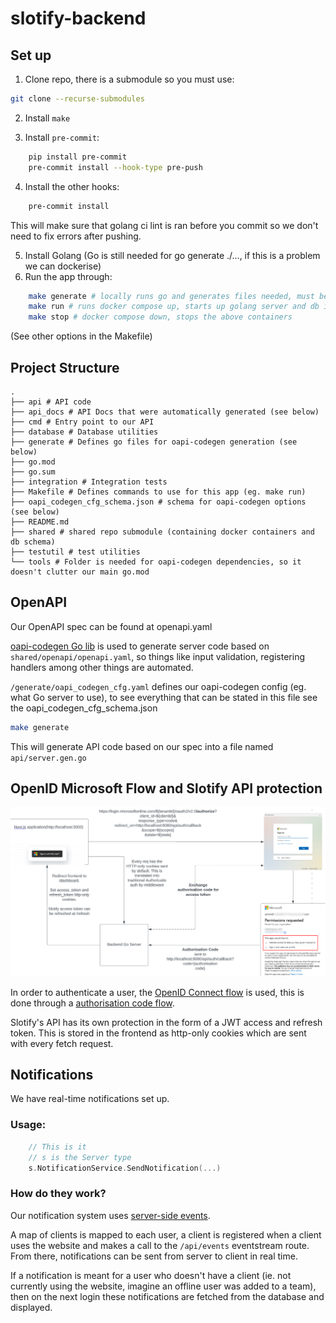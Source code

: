 # slotify-backend

## Set up

1. Clone repo, there is a submodule so you must use:

```bash
git clone --recurse-submodules
```

2. Install `make`

3. Install `pre-commit`:

```bash
    pip install pre-commit
    pre-commit install --hook-type pre-push
```

4. Install the other hooks:

```bash
    pre-commit install
```

This will make sure that golang ci lint is ran before you commit so we don't need to
fix errors after pushing.

5. Install Golang (Go is still needed for go generate ./..., if this is a problem we can dockerise)
6. Run the app through:

```bash
    make generate # locally runs go and generates files needed, must be run
    make run # runs docker compose up, starts up golang server and db in containers
    make stop # docker compose down, stops the above containers

```

(See other options in the Makefile)

## Project Structure

```
.
├── api # API code
├── api_docs # API Docs that were automatically generated (see below)
├── cmd # Entry point to our API
├── database # Database utilities
├── generate # Defines go files for oapi-codegen generation (see below)
├── go.mod
├── go.sum
├── integration # Integration tests
├── Makefile # Defines commands to use for this app (eg. make run)
├── oapi_codegen_cfg_schema.json # schema for oapi-codegen options (see below)
├── README.md
├── shared # shared repo submodule (containing docker containers and db schema)
├── testutil # test utilities
└── tools # Folder is needed for oapi-codegen dependencies, so it doesn't clutter our main go.mod
```

## OpenAPI

Our OpenAPI spec can be found at openapi.yaml

[oapi-codegen Go lib](https://github.com/oapi-codegen/oapi-codegen) is used to generate server code
based on `shared/openapi/openapi.yaml`, so things like input validation,
registering handlers among other things are automated.

`/generate/oapi_codegen_cfg.yaml` defines our oapi-codegen config (eg. what Go server to use), to see everything that can be stated in this file see the oapi_codegen_cfg_schema.json

```bash
make generate
```

This will generate API code based on our spec into a file named `api/server.gen.go`

## OpenID Microsoft Flow and Slotify API protection

![OpenID Flow](./docs/openid_flow_diagram.png)

In order to authenticate a user, the [OpenID Connect flow](https://openid.net/developers/how-connect-works/) is used, this
is done through a [authorisation code flow](https://auth0.com/docs/get-started/authentication-and-authorization-flow/authorization-code-flow).

Slotify's API has its own protection in the form of a JWT access and refresh token. This is stored in the frontend
as http-only cookies which are sent with every fetch request.

## Notifications

We have real-time notifications set up.

### Usage:

```go
    // This is it
    // s is the Server type
    s.NotificationService.SendNotification(...)
```

### How do they work?

Our notification system uses [server-side events](https://developer.mozilla.org/en-US/docs/Web/API/Server-sent_events/Using_server-sent_events).

A map of clients is mapped to each user, a client is registered when a client uses the website and makes a call to the
`/api/events` eventstream route. From there, notifications can be sent from server to client in real time.

If a notification is meant for a user who doesn't have a client (ie. not currently using the website, imagine an offline user
was added to a team), then on the next login these notifications are fetched from the database and displayed.
